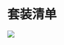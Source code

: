 ﻿---
sidebar_position: 2
sidebar_label: 套装清单
---

# 套装清单



![](https://wiki-media-ef.oss-cn-hongkong.aliyuncs.com/docs/microbit/interesting-case/classroom-smart-air-purifier-kit/images/microbit-smart-air-purifier-packing-list.png)
